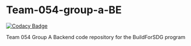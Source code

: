 # Team-054-group-a-BE

[![Codacy Badge](https://api.codacy.com/project/badge/Grade/0bf5358f9c0d48d7a03950a267b4f869)](https://app.codacy.com/gh/BuildForSDGCohort2/Team-054-group-a-BE?utm_source=github.com&utm_medium=referral&utm_content=BuildForSDGCohort2/Team-054-group-a-BE&utm_campaign=Badge_Grade_Settings)

Team 054 Group A Backend code repository for the BuildForSDG program
